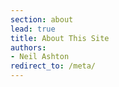 ```yaml
---
section: about
lead: true
title: About This Site
authors:
- Neil Ashton
redirect_to: /meta/
---
```


